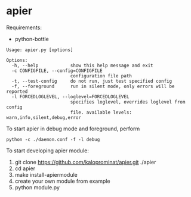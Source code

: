 apier
=====

Requirements:

* python-bottle

```
Usage: apier.py [options]

Options:
  -h, --help            show this help message and exit
  -c CONFIGFILE, --config=CONFIGFILE
                        configuration file path
  -t, --test-config     do not run, just test specified config
  -f, --foreground      run in silent mode, only errors will be reported
  -l FORCEDLOGLEVEL, --loglevel=FORCEDLOGLEVEL
                        specifies loglevel, overrides loglevel from config
                        file. available levels: warn,info,silent,debug,error
```

To start apier in debug mode and foreground, perform

```python -c ./daemon.conf -f -l debug```

To start developing apier module:

1. git clone https://github.com/kaloprominat/apier.git ./apier
2. cd apier
3. make install-apiermodule
4. create your own module from example
5. python module.py
